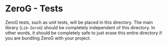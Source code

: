 # ZeroG - Tests

ZeroG tests, such as unit tests, will be placed in this directory. The main library (`Lib-ZeroG`) should be completely independent of this directory. In other words, it should be completely safe to just erase this entire directory if you are bundling ZeroG with your project.
